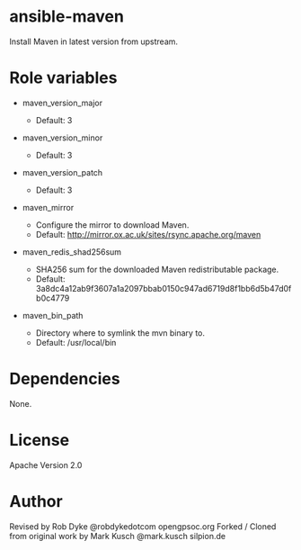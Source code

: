 # ansible-maven

Install Maven in latest version from upstream.

# Role variables

- maven_version_major
  - Default: 3

- maven_version_minor
  - Default: 3

- maven_version_patch
  - Default: 3

- maven_mirror
  - Configure the mirror to download Maven.
  - Default: http://mirror.ox.ac.uk/sites/rsync.apache.org/maven

- maven_redis_shad256sum
  - SHA256 sum for the downloaded Maven redistributable package.
  - Default: 3a8dc4a12ab9f3607a1a2097bbab0150c947ad6719d8f1bb6d5b47d0fb0c4779

- maven_bin_path
  - Directory where to symlink the mvn binary to.
  - Default: /usr/local/bin

# Dependencies

None.

# License

Apache Version 2.0


# Author

Revised by Rob Dyke @robdykedotcom opengpsoc.org
Forked / Cloned from original work by Mark Kusch @mark.kusch silpion.de


<!-- vim: set ts=4 sw=4 et nofen: -->
